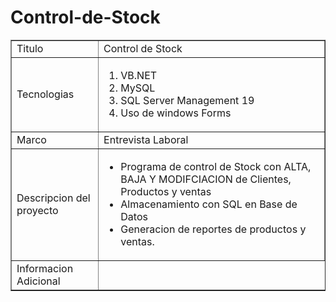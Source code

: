 # Control-de-Stock

<table border= 1px>
  <tr>
  <td>Titulo</td>
 <td>Control de Stock</td>
  </tr>
  <tr>
    <td>Tecnologias</td>
    <td><ol><li>VB.NET</li><li>MySQL</li>  <li>SQL Server Management 19 </li> <li>Uso de windows Forms</li></td>
  </tr>
  <tr>
    <td>Marco</td>
     <td>Entrevista Laboral</td>
  </tr>
  <tr>
    <td>Descripcion del proyecto</td>
    <td> 
      <ul>
      <li>Programa de control de Stock con ALTA, BAJA Y MODIFCIACION de Clientes, Productos y ventas</li>
      <li>Almacenamiento con SQL en Base de Datos</li>
      <li> Generacion de reportes de productos y ventas.</li>
      </ul>  
      
 
  </tr>
  <tr>
    <td>Informacion Adicional</td>
  </tr>

</table>


